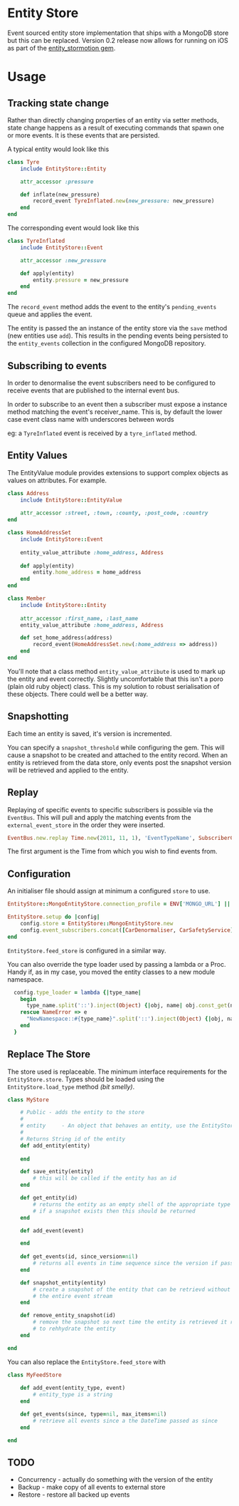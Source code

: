 # Entity Store

Event sourced entity store implementation that ships with a MongoDB store but this can be replaced. Version 0.2 release now allows for running on iOS as part of the [entity_stormotion gem](http://github.com/adambird/entity_stormotion).

# Usage

## Tracking state change

Rather than directly changing properties of an entity via setter methods, state change happens as a result of executing commands that spawn one or more events. It is these events that are persisted.

A typical entity would look like this

```ruby
class Tyre
	include EntityStore::Entity

	attr_accessor :pressure

	def inflate(new_pressure)
		record_event TyreInflated.new(new_pressure: new_pressure)
	end
end
```

The corresponding event would look like this

```ruby
class TyreInflated
	include EntityStore::Event

	attr_accessor :new_pressure

	def apply(entity)
		entity.pressure = new_pressure
	end
end
```

The `record_event` method adds the event to the entity's `pending_events` queue and applies the event. 

The entity is passed the an instance of the entity store via the `save` method (new entities use `add`). This results in the pending events being persisted to the `entity_events` collection in the configured MongoDB repository.

## Subscribing to events

In order to denormalise the event subscribers need to be configured to receive events that are published to the internal event bus. 

In order to subscribe to an event then a subscriber must expose a instance method matching the event's receiver_name. This is, by default the lower case event class name with underscores between words

eg: a `TyreInflated` event is received by a `tyre_inflated` method.

## Entity Values

The EntityValue module provides extensions to support complex objects as values on attributes. For example.

```ruby
class Address
	include EntityStore::EntityValue
	
	attr_accessor :street, :town, :county, :post_code, :country
end

class HomeAddressSet
	include EntityStore::Event
	
	entity_value_attribute :home_address, Address
	
	def	apply(entity)
		entity.home_address = home_address
	end
end

class Member
	include EntityStore::Entity
	
	attr_accessor :first_name, :last_name
	entity_value_attribute :home_address, Address

	def set_home_address(address)
		record_event(HomeAddressSet.new(:home_address => address))
	end
end
```

You'll note that a class method `entity_value_attribute` is used to mark up the entity and event correctly. Slightly uncomfortable that this isn't a poro (plain old ruby object) class. This is my solution to robust serialisation of these objects. There could well be a better way.

## Snapshotting

Each time an entity is saved, it's version is incremented.

You can specify a `snapshot_threshold` while configuring the gem. This will cause a snapshot to be created and attached to the entity record. When an entity is retrieved from the data store, only events post the snapshot version will be retrieved and applied to the entity.

## Replay

Replaying of specific events to specific subscribers is possible via the `EventBus`. This will pull and apply the matching events from the `external_event_store` in the order they were inserted.

```ruby
EventBus.new.replay Time.new(2011, 11, 1), 'EventTypeName', SubscriberClass
```

The first argument is the Time from which you wish to find events from.


## Configuration

An initialiser file should assign at minimum a configured `store` to use.

```ruby
EntityStore::MongoEntityStore.connection_profile = ENV['MONGO_URL'] || "mongodb://localhost/my_cars_#{Rails.env}"

EntityStore.setup do |config|
	config.store = EntityStore::MongoEntityStore.new
	config.event_subscribers.concat([CarDenormaliser, CarSafetyService])
end
```

`EntityStore.feed_store` is configured in a similar way.

You can also override the type loader used by passing a lambda or a Proc. Handy if, as in my case, you moved the entity classes to a new module namespace.

``` ruby
  config.type_loader = lambda {|type_name|
    begin 
      type_name.split('::').inject(Object) {|obj, name| obj.const_get(name) }
    rescue NameError => e
      "NewNamespace::#{type_name}".split('::').inject(Object) {|obj, name| obj.const_get(name) }
    end
  }
```

## Replace The Store

The store used is replaceable. The minimum interface requirements for the `EntityStore.store`. Types should be loaded using the `EntityStore.load_type` method *(bit smelly)*.

```ruby
class MyStore

	# Public - adds the entity to the store
	#
	# entity     - An object that behaves an entity, use the EntityStore::Entity mixin
	#
	# Returns String id of the entity
	def add_entity(entity)
	  
	end

	def save_entity(entity)
		# this will be called if the entity has an id
	end

	def get_entity(id)
		# returns the entity as an empty shell of the appropriate type
		# if a snapshot exists then this should be returned
	end

	def add_event(event)

	end
	
	def get_events(id, since_version=nil)
		# returns all events in time sequence since the version if passed otherwise all
	end

	def snapshot_entity(entity)
		# create a snapshot of the entity that can be retrievd without replaying 
		# the entire event stream
	end

	def remove_entity_snapshot(id)
		# remove the snapshot so next time the entity is retrieved it replays the event stream
		# to rehhydrate the entity
	end

end
```

You can also replace the `EntityStore.feed_store` with 

```ruby
class MyFeedStore
	
	def add_event(entity_type, event)
		# entity_type is a string 
	end

	def get_events(since, type=nil, max_items=nil)
		# retrieve all events since a the DateTime passed as since
	end

end
```

## TODO

+ Concurrency - actually do something with the version of the entity
+ Backup - make copy of all events to external store
+ Restore - restore all backed up events
		